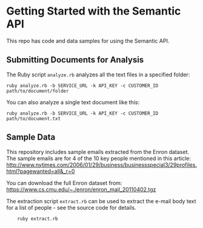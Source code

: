 # Getting Started with the Semantic API
This repo has code and data samples for using the Semantic API.


## Submitting Documents for Analysis
The Ruby script `analyze.rb` analyzes all the text files in a specified folder:

    ruby analyze.rb -b SERVICE_URL -k API_KEY -c CUSTOMER_ID path/to/document/folder

You can also analyze a single text document like this:

    ruby analyze.rb -b SERVICE_URL -k API_KEY -c CUSTOMER_ID path/to/document.txt


## Sample Data

This repository includes sample emails extracted from the Enron dataset. The sample emails are for 4 of the 10 key people mentioned in this article:
http://www.nytimes.com/2006/01/29/business/businessspecial3/29profiles.html?pagewanted=all&_r=0

You can download the full Enron dataset from:
https://www.cs.cmu.edu/~./enron/enron_mail_20110402.tgz

The extraction script `extract.rb` can be used to extract the
e-mail body text for a list of people - see the source code for details.

		ruby extract.rb

